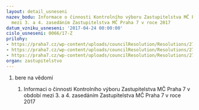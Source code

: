 ```yaml
---
layout: detail_usneseni
nazev_bodu: Informace o činnosti Kontrolního výboru Zastupitelstva MČ Praha 7 v období
  mezi 3. a 4. zasedáním Zastupitelstva MČ Praha 7 v roce 2017
datum_vzniku_usneseni: '2017-04-24 00:00:00'
cislo_usneseni: 0066/17-Z
prilohy:
- https://praha7.cz/wp-content/uploads/councilResolution/Resolutions/27249/export/Duvodovazprava4KVduben2017~193766.doc
- https://praha7.cz/wp-content/uploads/councilResolution/Resolutions/27249/export/Zapisze4jednaniKVzedne10dubna2017~193765.docx
- https://praha7.cz/wp-content/uploads/councilResolution/Resolutions/27249/export/export~301275.pdf
organ: zastupitelstvo
---
```

<OL class=urzList_view id=urzList>
<LI class=urzClass1><SPAN name="1">bere na vědomí</SPAN> 
<OL class=urzOlClass>
<LI class=urzClass2 style="TEXT-ALIGN: left"><SPAN>
<P>Informaci o činnosti Kontrolního výboru Zastupitelstva MČ Praha 7 v období mezi 3. a 4. zasedáním Zastupitelstva MČ Praha 7 v roce 2017</P></SPAN></LI></OL></LI></OL>